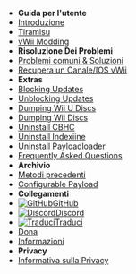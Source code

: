 - **Guida per l'utente**
- [Introduzione](introduction)
- [Tiramisu](tiramisu/sd-preparation)
- [vWii Modding](vwii/sd-preparation)
- **Risoluzione Dei Problemi**
- [Problemi comuni & Soluzioni](common-issues-fixes)
- [Recupera un Canale/IOS vWii](recover-vwii-ioses-channels)
- **Extras**
- [Blocking Updates](block-updates)
- [Unblocking Updates](unblock-updates)
- [Dumping Wii U Discs](dump-games)
- [Dumping Wii Discs](dump-wii-games)
- [Uninstall CBHC](uninstall-cbhc)
- [Uninstall Indexiine](uninstall-indexiine)
- [Uninstall Payloadloader](uninstall-payloadloader)
- [Frequently Asked Questions](faq)
- **Archivio**
- [Metodi precedenti](archive/cfw-choice)
- [Configurable Payload](configurable-payload)
- **Collegamenti**
- [![GitHub](https://icongr.am/simple/github.svg?color=808080&size=16)GitHub](https://github.com/hacks-guide/Guide-WiiU)
- [![Discord](https://icongr.am/simple/discord.svg?colored&size=16)Discord](https://discord.gg/C29hYvh)
- [![Traduci](https://icongr.am/material/translate.svg?color=808080&size=16)Traduci](https://hacks-guide.crowdin.com/u/projects/10)
- [Dona](donations)
- [Informazioni](about)
- **Privacy**
- [Informativa sulla Privacy](privacy-policy)
